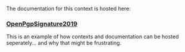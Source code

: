 The documentation for this context is hosted here:

### [OpenPgpSignature2019](https://transmute-industries.github.io/PROPOSAL-OpenPgpSignature2019/)

This is an example of how contexts and documentation can be hosted seperately... and why that might be frustrating.
